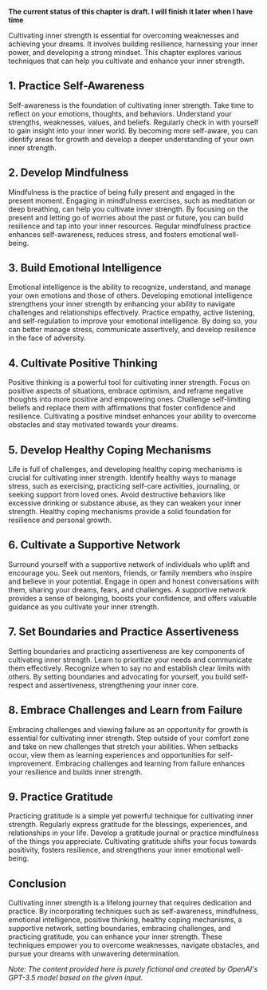 **The current status of this chapter is draft. I will finish it later when I have time**

Cultivating inner strength is essential for overcoming weaknesses and achieving your dreams. It involves building resilience, harnessing your inner power, and developing a strong mindset. This chapter explores various techniques that can help you cultivate and enhance your inner strength.

**1. Practice Self-Awareness**
------------------------------

Self-awareness is the foundation of cultivating inner strength. Take time to reflect on your emotions, thoughts, and behaviors. Understand your strengths, weaknesses, values, and beliefs. Regularly check in with yourself to gain insight into your inner world. By becoming more self-aware, you can identify areas for growth and develop a deeper understanding of your own inner strength.

**2. Develop Mindfulness**
--------------------------

Mindfulness is the practice of being fully present and engaged in the present moment. Engaging in mindfulness exercises, such as meditation or deep breathing, can help you cultivate inner strength. By focusing on the present and letting go of worries about the past or future, you can build resilience and tap into your inner resources. Regular mindfulness practice enhances self-awareness, reduces stress, and fosters emotional well-being.

**3. Build Emotional Intelligence**
-----------------------------------

Emotional intelligence is the ability to recognize, understand, and manage your own emotions and those of others. Developing emotional intelligence strengthens your inner strength by enhancing your ability to navigate challenges and relationships effectively. Practice empathy, active listening, and self-regulation to improve your emotional intelligence. By doing so, you can better manage stress, communicate assertively, and develop resilience in the face of adversity.

**4. Cultivate Positive Thinking**
----------------------------------

Positive thinking is a powerful tool for cultivating inner strength. Focus on positive aspects of situations, embrace optimism, and reframe negative thoughts into more positive and empowering ones. Challenge self-limiting beliefs and replace them with affirmations that foster confidence and resilience. Cultivating a positive mindset enhances your ability to overcome obstacles and stay motivated towards your dreams.

**5. Develop Healthy Coping Mechanisms**
----------------------------------------

Life is full of challenges, and developing healthy coping mechanisms is crucial for cultivating inner strength. Identify healthy ways to manage stress, such as exercising, practicing self-care activities, journaling, or seeking support from loved ones. Avoid destructive behaviors like excessive drinking or substance abuse, as they can weaken your inner strength. Healthy coping mechanisms provide a solid foundation for resilience and personal growth.

**6. Cultivate a Supportive Network**
-------------------------------------

Surround yourself with a supportive network of individuals who uplift and encourage you. Seek out mentors, friends, or family members who inspire and believe in your potential. Engage in open and honest conversations with them, sharing your dreams, fears, and challenges. A supportive network provides a sense of belonging, boosts your confidence, and offers valuable guidance as you cultivate your inner strength.

**7. Set Boundaries and Practice Assertiveness**
------------------------------------------------

Setting boundaries and practicing assertiveness are key components of cultivating inner strength. Learn to prioritize your needs and communicate them effectively. Recognize when to say no and establish clear limits with others. By setting boundaries and advocating for yourself, you build self-respect and assertiveness, strengthening your inner core.

**8. Embrace Challenges and Learn from Failure**
------------------------------------------------

Embracing challenges and viewing failure as an opportunity for growth is essential for cultivating inner strength. Step outside of your comfort zone and take on new challenges that stretch your abilities. When setbacks occur, view them as learning experiences and opportunities for self-improvement. Embracing challenges and learning from failure enhances your resilience and builds inner strength.

**9. Practice Gratitude**
-------------------------

Practicing gratitude is a simple yet powerful technique for cultivating inner strength. Regularly express gratitude for the blessings, experiences, and relationships in your life. Develop a gratitude journal or practice mindfulness of the things you appreciate. Cultivating gratitude shifts your focus towards positivity, fosters resilience, and strengthens your inner emotional well-being.

**Conclusion**
--------------

Cultivating inner strength is a lifelong journey that requires dedication and practice. By incorporating techniques such as self-awareness, mindfulness, emotional intelligence, positive thinking, healthy coping mechanisms, a supportive network, setting boundaries, embracing challenges, and practicing gratitude, you can enhance your inner strength. These techniques empower you to overcome weaknesses, navigate obstacles, and pursue your dreams with unwavering determination.

*Note: The content provided here is purely fictional and created by OpenAI's GPT-3.5 model based on the given input.*
